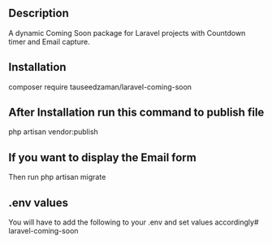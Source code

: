 ## Description
A dynamic Coming Soon package for Laravel projects with Countdown timer and Email capture. 


## Installation
composer require tauseedzaman/laravel-coming-soon



## After Installation run this command to publish file
php artisan vendor:publish



## If you want to display the Email form
Then run php artisan migrate



## .env values
You will have to add the following to your .env and set values accordingly#   l a r a v e l - c o m i n g - s o o n  
 